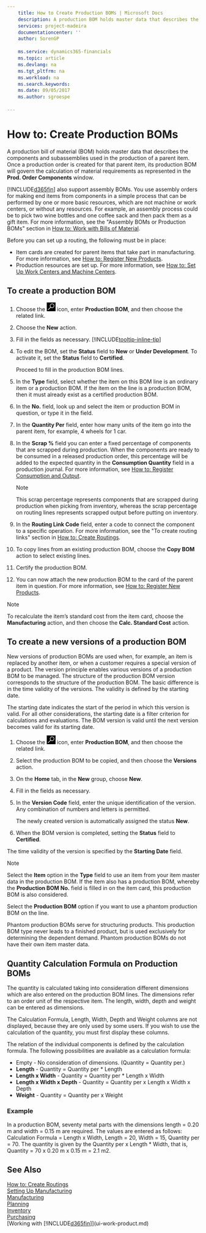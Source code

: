 ```yaml
---
    title: How to Create Production BOMs | Microsoft Docs
    description: A production BOM holds master data that describes the components and subassemblies used in the production of a parent item. Once a production order is created for that parent item, its production BOM will govern the calculation of material requirements as represented in the **Prod. Order Components** window.
    services: project-madeira
    documentationcenter: ''
    author: SorenGP

    ms.service: dynamics365-financials
    ms.topic: article
    ms.devlang: na
    ms.tgt_pltfrm: na
    ms.workload: na
    ms.search.keywords:
    ms.date: 09/05/2017
    ms.author: sgroespe

---
```

# How to: Create Production BOMs
A production bill of material (BOM) holds master data that describes the components and subassemblies used in the production of a parent item. Once a production order is created for that parent item, its production BOM will govern the calculation of material requirements as represented in the **Prod. Order Components** window.

[!INCLUDE[d365fin](includes/d365fin_md.md)]  also support assembly BOMs. You use assembly orders for making end items from components in a simple process that can be performed by one or more basic resources, which are not machine or work centers, or without any resources. For example, an assembly process could be to pick two wine bottles and one coffee sack and then pack them as a gift item. For more information, see the "Assembly BOMs or Production BOMs" section in [How to: Work with Bills of Material](inventory-how-work-BOMs.md).  

Before you can set up a routing, the following must be in place:  

- Item cards are created for parent items that take part in manufacturing. For more information, see [How to: Register New Products](inventory-how-register-new-items.md).
- Production resources are set up. For more information, see [How to: Set Up Work Centers and Machine Centers](production-how-to-set-up-work-and-machine-centers.md).

## To create a production BOM  
1. Choose the ![Search for Page or Report](media/ui-search/search_small.png "Search for Page or Report icon") icon, enter **Production BOM**, and then choose the related link.  
2. Choose the **New** action.  
3. Fill in the fields as necessary. [!INCLUDE[tooltip-inline-tip](includes/tooltip-inline-tip_md.md)]
4. To edit the BOM, set the **Status** field to **New** or **Under Development**. To activate it, set the **Status** field to **Certified**.  

    Proceed to fill in the production BOM lines.
5. In the **Type** field, select whether the item on this BOM line is an ordinary item or a production BOM. If the item on the line is a production BOM, then it must already exist as a certified production BOM.  
6.  In the **No.** field, look up and select the item or production BOM in question, or type it in the field.  
7.  In the **Quantity Per** field, enter how many units of the item go into the parent item, for example, 4 wheels for 1 car.  
8.  In the **Scrap %** field you can enter a fixed percentage of components that are scrapped during production. When the components are ready to be consumed in a released production order, this percentage will be added to the expected quantity in the **Consumption Quantity** field in a production journal. For more information, see [How to: Register Consumption and Output](production-how-to-register-consumption-and-output.md).  

    > [!NOTE]  
    >  This scrap percentage represents components that are scrapped during production when picking from inventory, whereas the scrap percentage on routing lines represents scrapped output before putting on inventory.  

9.  In the **Routing Link Code** field, enter a code to connect the component to a specific operation. For more information, see the "To create routing links" section in [How to: Create Routings](production-how-to-create-routings.md).
10. To copy lines from an existing production BOM, choose the **Copy BOM** action to select existing lines.  
11.  Certify the production BOM.  
12.  You can now attach the new production BOM to the card of the parent item in question. For more information, see [How to: Register New Products](inventory-how-register-new-items.md).  

> [!NOTE]  
>  To recalculate the item’s standard cost from the item card, choose the **Manufacturing** action, and then choose the **Calc. Standard Cost** action.  

## To create a new versions of a production BOM
New versions of production BOMs are used when, for example, an item is replaced by another item, or when a customer requires a special version of a product. The version principle enables various versions of a production BOM to be managed. The structure of the production BOM version corresponds to the structure of the production BOM. The basic difference is in the time validity of the versions. The validity is defined by the starting date.  

The starting date indicates the start of the period in which this version is valid. For all other considerations, the starting date is a filter criterion for calculations and evaluations. The BOM version is valid until the next version becomes valid for its starting date.  

1.  Choose the ![Search for Page or Report](media/ui-search/search_small.png "Search for Page or Report icon") icon, enter **Production BOM**, and then choose the related link.  
2.  Select the production BOM to be copied, and then choose the **Versions** action.  
3.  On the **Home** tab, in the **New** group, choose **New**.  
4. Fill in the fields as necessary.
5. In the **Version Code** field, enter the unique identification of the version. Any combination of numbers and letters is permitted.  

    The newly created version is automatically assigned the status **New**.
6. When the BOM version is completed, setting the **Status** field to **Certified**.  

The time validity of the version is specified by the **Starting Date** field.  

> [!NOTE]  
>  Select the **Item** option in the **Type** field to use an item from your item master data in the production BOM. If the item also has a production BOM, whereby the **Production BOM No.** field is filled in on the item card, this production BOM is also considered.  
>   
>  Select the **Production BOM** option if you want to use a phantom production BOM on the line.  
>   
>  Phantom production BOMs serve for structuring products. This production BOM type never leads to a finished product, but is used exclusively for determining the dependent demand. Phantom production BOMs do not have their own item master data.

## Quantity Calculation Formula on Production BOMs  
The quantity is calculated taking into consideration different dimensions which are also entered on the production BOM lines. The dimensions refer to an order unit of the respective item. The length, width, depth and weight can be entered as dimensions.  

The Calculation Formula, Length, Width, Depth and Weight columns are not displayed, because they are only used by some users. If you wish to use the calculation of the quantity, you must first display these columns.  

The relation of the individual components is defined by the calculation formula. The following possibilities are available as a calculation formula:  

-  Empty - No consideration of dimensions. (Quantity = Quantity per.)  
-  **Length** - Quantity = Quantity per * Length  
-  **Length x Width** - Quantity = Quantity per * Length x Width  
-  **Length x Width x Depth** - Quantity = Quantity per x Length x Width x Depth  
-  **Weight** - Quantity = Quantity per x Weight  

### Example  
In a production BOM, seventy metal parts with the dimensions length = 0.20 m and width = 0.15 m are required. The values are entered as follows: Calculation Formula = Length x Width, Length = 20, Width = 15, Quantity per = 70. The quantity is given by the Quantity per x Length * Width, that is, Quantity = 70 x 0.20 m x 0.15 m = 2.1 m2.  

## See Also  
[How to: Create Routings](production-how-to-create-routings.md)   
[Setting Up Manufacturing](production-configure-production-processes.md)  
[Manufacturing](production-manage-manufacturing.md)    
[Planning](production-planning.md)   
[Inventory](inventory-manage-inventory.md)  
[Purchasing](purchasing-manage-purchasing.md)  
[Working with [!INCLUDE[d365fin](includes/d365fin_md.md)]](ui-work-product.md)
